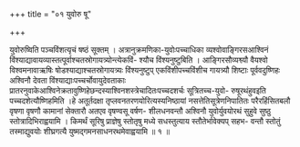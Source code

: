 +++
title = "०१ युवोरु षू"

+++

युवोरुष्विति पञ्चविंशत्यृचं षष्ठं सूक्तम् । अत्रानुक्रमणिका-युवोःपच्चाधिका व्यश्वोवाङ्गिरसआश्विनं विंश्याद्यावायव्यास्तत्पूर्वाश्चतस्रोगायत्र्योन्त्येकविं- श्यौच विंश्यनुष्टुबिति । आङ्गिरसौव्यश्व्यौ वैयश्वो विश्वमनावाऋषिः षोडश्याद्याश्चतस्रोगायत्र्यः विंश्यनुष्टुप् एकविंशीपच्चविंशीच गायत्र्यौ शिष्टाः पूर्ववदुष्णिहः अश्विनौ देवता विंश्याद्याःपच्चर्चोवायुदेवताकाः प्रातरनुवाकेआश्विनेक्रतावुष्णिहेछन्दस्याश्विनशस्त्रेचादितःपच्चदशर्चः सूत्रितच्च-युवो- रुषूरथंहुवइति पच्चदशेत्यौष्णिहमिति ।हे अतूर्तदक्षा तृप्लवनतरणयोरित्यस्यनिष्ठायां नसत्तेतिसूत्रेणनिपातितः परैरहिंसितबलौ वृषणा वृषणौ कामानां सेक्तारौ अतएव वृषण्वसू वर्षण- शीलधनवन्तौ अश्विनौ युवोर्युवयोरथं सुहुवे सुष्ठु स्तोत्रादिभिराह्वयामि । किमर्थं सूरिषु प्राज्ञेषु स्तोतृषु मध्ये सधस्तुत्याय स्तौतेर्भावेक्यप् सहभ- वन्तौ स्तोतुं तस्माद्युवयोः शीघ्रगत्यै युष्मद्गमनसाधनरथमेवाह्वयामि ॥ १ ॥